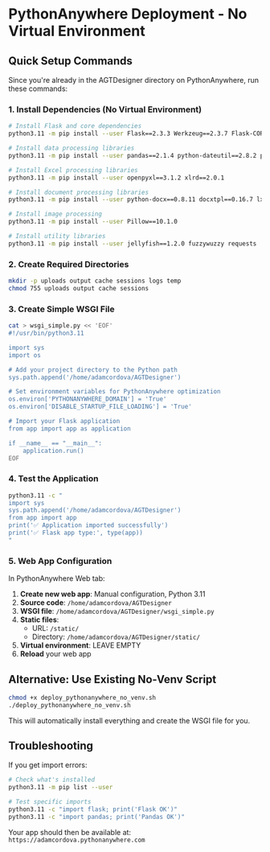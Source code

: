 # PythonAnywhere Deployment - No Virtual Environment

## Quick Setup Commands

Since you're already in the AGTDesigner directory on PythonAnywhere, run these commands:

### 1. Install Dependencies (No Virtual Environment)

```bash
# Install Flask and core dependencies
python3.11 -m pip install --user Flask==2.3.3 Werkzeug==2.3.7 Flask-CORS==4.0.0 Flask-Caching==2.1.0

# Install data processing libraries
python3.11 -m pip install --user pandas==2.1.4 python-dateutil==2.8.2 pytz==2023.3

# Install Excel processing libraries
python3.11 -m pip install --user openpyxl==3.1.2 xlrd==2.0.1

# Install document processing libraries
python3.11 -m pip install --user python-docx==0.8.11 docxtpl==0.16.7 lxml==4.9.3

# Install image processing
python3.11 -m pip install --user Pillow==10.1.0

# Install utility libraries
python3.11 -m pip install --user jellyfish==1.2.0 fuzzywuzzy requests
```

### 2. Create Required Directories

```bash
mkdir -p uploads output cache sessions logs temp
chmod 755 uploads output cache sessions
```

### 3. Create Simple WSGI File

```bash
cat > wsgi_simple.py << 'EOF'
#!/usr/bin/python3.11

import sys
import os

# Add your project directory to the Python path
sys.path.append('/home/adamcordova/AGTDesigner')

# Set environment variables for PythonAnywhere optimization
os.environ['PYTHONANYWHERE_DOMAIN'] = 'True'
os.environ['DISABLE_STARTUP_FILE_LOADING'] = 'True'

# Import your Flask application
from app import app as application

if __name__ == "__main__":
    application.run()
EOF
```

### 4. Test the Application

```bash
python3.11 -c "
import sys
sys.path.append('/home/adamcordova/AGTDesigner')
from app import app
print('✅ Application imported successfully')
print('✅ Flask app type:', type(app))
"
```

### 5. Web App Configuration

In PythonAnywhere Web tab:

1. **Create new web app**: Manual configuration, Python 3.11
2. **Source code**: `/home/adamcordova/AGTDesigner`
3. **WSGI file**: `/home/adamcordova/AGTDesigner/wsgi_simple.py`
4. **Static files**:
   - URL: `/static/`
   - Directory: `/home/adamcordova/AGTDesigner/static/`
5. **Virtual environment**: LEAVE EMPTY
6. **Reload** your web app

## Alternative: Use Existing No-Venv Script

```bash
chmod +x deploy_pythonanywhere_no_venv.sh
./deploy_pythonanywhere_no_venv.sh
```

This will automatically install everything and create the WSGI file for you.

## Troubleshooting

If you get import errors:
```bash
# Check what's installed
python3.11 -m pip list --user

# Test specific imports
python3.11 -c "import flask; print('Flask OK')"
python3.11 -c "import pandas; print('Pandas OK')"
```

Your app should then be available at: `https://adamcordova.pythonanywhere.com`